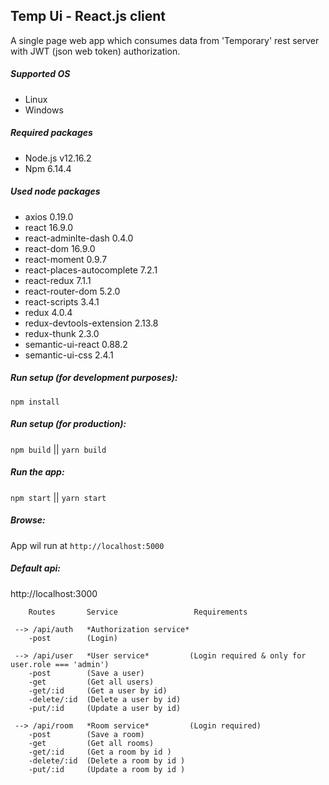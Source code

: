 ## Temp Ui - React.js client

   A single page web app which consumes data from 'Temporary' rest server with JWT (json web token) authorization.

##### Supported OS
- Linux
- Windows 

##### Required packages
- Node.js                v12.16.2
- Npm                      6.14.4

##### Used node packages
- axios                    0.19.0
- react                    16.9.0
- react-adminlte-dash       0.4.0
- react-dom                16.9.0
- react-moment              0.9.7
- react-places-autocomplete 7.2.1
- react-redux               7.1.1
- react-router-dom          5.2.0
- react-scripts             3.4.1
- redux                     4.0.4
- redux-devtools-extension 2.13.8
- redux-thunk               2.3.0
- semantic-ui-react		   0.88.2
- semantic-ui-css  			2.4.1

##### Run setup (for development purposes):
`npm install`
##### Run setup (for production):
`npm build` || `yarn build`
##### Run the app:
`npm start` || `yarn start`
##### Browse:
App wil run at `http://localhost:5000`
##### Default api:
http://localhost:3000
```
    Routes       Service 			     Requirements

 --> /api/auth	 *Authorization service*
 	-post	     (Login) 
 
 --> /api/user	 *User service*         (Login required & only for user.role === 'admin')
	-post        (Save a user)
	-get         (Get all users)
	-get/:id     (Get a user by id)
	-delete/:id  (Delete a user by id)
	-put/:id     (Update a user by id)

 --> /api/room   *Room service*         (Login required)
	-post	     (Save a room)
	-get	     (Get all rooms)
 	-get/:id     (Get a room by id )	
	-delete/:id  (Delete a room by id )
	-put/:id     (Update a room by id )
```
